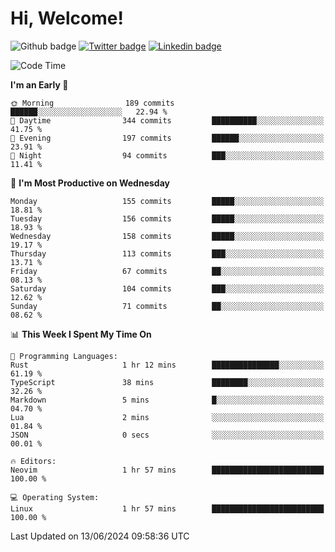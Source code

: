   # Hi, Welcome!
  ![Github badge](https://img.shields.io/github/followers/kraken-afk.svg?style=social&label=Follow&maxAge=2592000)
  [![Twitter badge](https://img.shields.io/badge/-Twitter-00acee?style=flat-square&logo=Twitter&logoColor=white)](https://twitter.com/trshppl)
  [![Linkedin badge](https://img.shields.io/badge/LinkedIn-0077B5?style=flat-square&logo=linkedin&logoColor=white)](https://www.linkedin.com/in/noveanrer)
<!--START_SECTION:waka-->
![Code Time](http://img.shields.io/badge/Code%20Time-231%20hrs%203%20mins-blue)

**I'm an Early 🐤** 

```text
🌞 Morning                189 commits         ██████░░░░░░░░░░░░░░░░░░░   22.94 % 
🌆 Daytime                344 commits         ██████████░░░░░░░░░░░░░░░   41.75 % 
🌃 Evening                197 commits         ██████░░░░░░░░░░░░░░░░░░░   23.91 % 
🌙 Night                  94 commits          ███░░░░░░░░░░░░░░░░░░░░░░   11.41 % 
```
📅 **I'm Most Productive on Wednesday** 

```text
Monday                   155 commits         █████░░░░░░░░░░░░░░░░░░░░   18.81 % 
Tuesday                  156 commits         █████░░░░░░░░░░░░░░░░░░░░   18.93 % 
Wednesday                158 commits         █████░░░░░░░░░░░░░░░░░░░░   19.17 % 
Thursday                 113 commits         ███░░░░░░░░░░░░░░░░░░░░░░   13.71 % 
Friday                   67 commits          ██░░░░░░░░░░░░░░░░░░░░░░░   08.13 % 
Saturday                 104 commits         ███░░░░░░░░░░░░░░░░░░░░░░   12.62 % 
Sunday                   71 commits          ██░░░░░░░░░░░░░░░░░░░░░░░   08.62 % 
```


📊 **This Week I Spent My Time On** 

```text
💬 Programming Languages: 
Rust                     1 hr 12 mins        ███████████████░░░░░░░░░░   61.19 % 
TypeScript               38 mins             ████████░░░░░░░░░░░░░░░░░   32.26 % 
Markdown                 5 mins              █░░░░░░░░░░░░░░░░░░░░░░░░   04.70 % 
Lua                      2 mins              ░░░░░░░░░░░░░░░░░░░░░░░░░   01.84 % 
JSON                     0 secs              ░░░░░░░░░░░░░░░░░░░░░░░░░   00.01 % 

🔥 Editors: 
Neovim                   1 hr 57 mins        █████████████████████████   100.00 % 

💻 Operating System: 
Linux                    1 hr 57 mins        █████████████████████████   100.00 % 
```


 Last Updated on 13/06/2024 09:58:36 UTC
<!--END_SECTION:waka-->